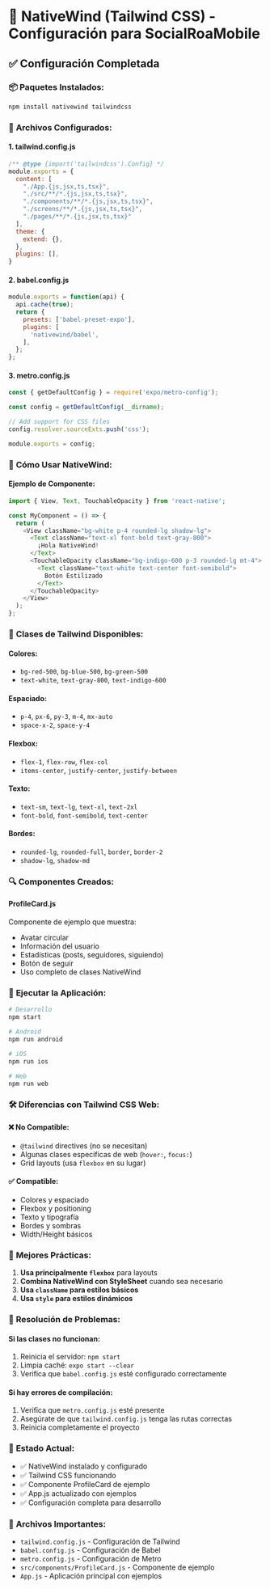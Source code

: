 # 🎯 NativeWind (Tailwind CSS) - Configuración para SocialRoaMobile

## ✅ Configuración Completada

### 📦 **Paquetes Instalados:**
```bash
npm install nativewind tailwindcss
```

### 🔧 **Archivos Configurados:**

#### 1. **tailwind.config.js**
```javascript
/** @type {import('tailwindcss').Config} */
module.exports = {
  content: [
    "./App.{js,jsx,ts,tsx}",
    "./src/**/*.{js,jsx,ts,tsx}",
    "./components/**/*.{js,jsx,ts,tsx}",
    "./screens/**/*.{js,jsx,ts,tsx}",
    "./pages/**/*.{js,jsx,ts,tsx}"
  ],
  theme: {
    extend: {},
  },
  plugins: [],
}
```

#### 2. **babel.config.js**
```javascript
module.exports = function(api) {
  api.cache(true);
  return {
    presets: ['babel-preset-expo'],
    plugins: [
      'nativewind/babel',
    ],
  };
};
```

#### 3. **metro.config.js**
```javascript
const { getDefaultConfig } = require('expo/metro-config');

const config = getDefaultConfig(__dirname);

// Add support for CSS files
config.resolver.sourceExts.push('css');

module.exports = config;
```

### 🚀 **Cómo Usar NativeWind:**

#### **Ejemplo de Componente:**
```javascript
import { View, Text, TouchableOpacity } from 'react-native';

const MyComponent = () => {
  return (
    <View className="bg-white p-4 rounded-lg shadow-lg">
      <Text className="text-xl font-bold text-gray-800">
        ¡Hola NativeWind!
      </Text>
      <TouchableOpacity className="bg-indigo-600 p-3 rounded-lg mt-4">
        <Text className="text-white text-center font-semibold">
          Botón Estilizado
        </Text>
      </TouchableOpacity>
    </View>
  );
};
```

### 🎨 **Clases de Tailwind Disponibles:**

#### **Colores:**
- `bg-red-500`, `bg-blue-500`, `bg-green-500`
- `text-white`, `text-gray-800`, `text-indigo-600`

#### **Espaciado:**
- `p-4`, `px-6`, `py-3`, `m-4`, `mx-auto`
- `space-x-2`, `space-y-4`

#### **Flexbox:**
- `flex-1`, `flex-row`, `flex-col`
- `items-center`, `justify-center`, `justify-between`

#### **Texto:**
- `text-sm`, `text-lg`, `text-xl`, `text-2xl`
- `font-bold`, `font-semibold`, `text-center`

#### **Bordes:**
- `rounded-lg`, `rounded-full`, `border`, `border-2`
- `shadow-lg`, `shadow-md`

### 🔍 **Componentes Creados:**

#### **ProfileCard.js**
Componente de ejemplo que muestra:
- Avatar circular
- Información del usuario
- Estadísticas (posts, seguidores, siguiendo)
- Botón de seguir
- Uso completo de clases NativeWind

### 📱 **Ejecutar la Aplicación:**

```bash
# Desarrollo
npm start

# Android
npm run android

# iOS
npm run ios

# Web
npm run web
```

### 🛠️ **Diferencias con Tailwind CSS Web:**

#### **❌ No Compatible:**
- `@tailwind` directives (no se necesitan)
- Algunas clases específicas de web (`hover:`, `focus:`)
- Grid layouts (usa `flexbox` en su lugar)

#### **✅ Compatible:**
- Colores y espaciado
- Flexbox y positioning
- Texto y tipografía
- Bordes y sombras
- Width/Height básicos

### 🎯 **Mejores Prácticas:**

1. **Usa principalmente `flexbox`** para layouts
2. **Combina NativeWind con StyleSheet** cuando sea necesario
3. **Usa `className` para estilos básicos**
4. **Usa `style` para estilos dinámicos**

### 🔧 **Resolución de Problemas:**

#### **Si las clases no funcionan:**
1. Reinicia el servidor: `npm start`
2. Limpia caché: `expo start --clear`
3. Verifica que `babel.config.js` esté configurado correctamente

#### **Si hay errores de compilación:**
1. Verifica que `metro.config.js` esté presente
2. Asegúrate de que `tailwind.config.js` tenga las rutas correctas
3. Reinicia completamente el proyecto

### 🎉 **Estado Actual:**
- ✅ NativeWind instalado y configurado
- ✅ Tailwind CSS funcionando
- ✅ Componente ProfileCard de ejemplo
- ✅ App.js actualizado con ejemplos
- ✅ Configuración completa para desarrollo

### 📄 **Archivos Importantes:**
- `tailwind.config.js` - Configuración de Tailwind
- `babel.config.js` - Configuración de Babel
- `metro.config.js` - Configuración de Metro
- `src/components/ProfileCard.js` - Componente de ejemplo
- `App.js` - Aplicación principal con ejemplos
